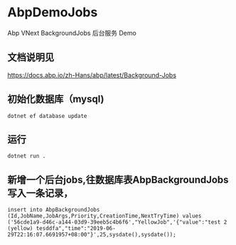 # AbpDemoJobs
Abp VNext BackgroundJobs 后台服务 Demo

## 文档说明见
https://docs.abp.io/zh-Hans/abp/latest/Background-Jobs

## 初始化数据库（mysql)
```
dotnet ef database update
```
## 运行
```
dotnet run .
```
## 新增一个后台jobs,往数据库表AbpBackgroundJobs写入一条记录，
```
insert into AbpBackgroundJobs (Id,JobName,JobArgs,Priority,CreationTime,NextTryTime) values ('56cde1a9-d46c-a144-03d9-39eeb5c4b6f6',"YellowJob",'{"value":"test 2 (yellow) tesddfa","time":"2019-06-29T22:16:07.6691957+08:00"}',25,sysdate(),sysdate());
```
